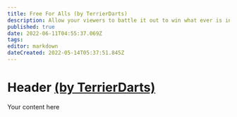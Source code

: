```yaml
---
title: Free For Alls (by TerrierDarts)
description: Allow your viewers to battle it out to win what ever is in the pot!
published: true
date: 2022-06-11T04:55:37.069Z
tags: 
editor: markdown
dateCreated: 2022-05-14T05:37:51.845Z
---
```


# Header [(by TerrierDarts)](https://www.twitch.tv/terrierdarts)

Your content here
